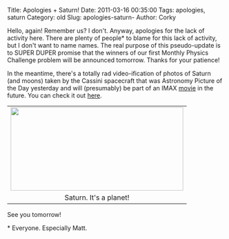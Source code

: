 Title: Apologies + Saturn!
Date: 2011-03-16 00:35:00
Tags: apologies, saturn
Category: old
Slug: apologies-saturn-
Author: Corky


Hello, again!  Remember us?  I don't.  Anyway, apologies for the lack of activity here.  There are plenty of people* to blame for this lack of activity, but I don't want to name names.  The real purpose of this pseudo-update is to SUPER DUPER promise that the winners of our first Monthly Physics Challenge problem will be announced tomorrow.  Thanks for your patience!
<div>
</div><div>In the meantime, there's a totally rad video-ification of photos of Saturn (and moons) taken by the Cassini spacecraft that was Astronomy Picture of the Day yesterday and will (presumably) be part of an IMAX <a href="http://www.outsideinthemovie.com/">movie</a> in the future.  You can check it out <a href="http://apod.nasa.gov/apod/ap110315.html">here</a>. 

<table align="center" cellpadding="0" cellspacing="0" class="tr-caption-container" style="margin-left: auto; margin-right: auto; text-align: center;"><tbody><tr><td style="text-align: center;"><a href="https://lh5.googleusercontent.com/-ehzfH813QMI/TYA9RsjqZgI/AAAAAAAAAKw/ZUCp64M29Dc/s1600/saturn.jpg" imageanchor="1" style="margin-left: auto; margin-right: auto;"><img border="0" height="193" src="https://lh5.googleusercontent.com/-ehzfH813QMI/TYA9RsjqZgI/AAAAAAAAAKw/ZUCp64M29Dc/s400/saturn.jpg" width="400" /></a></td></tr><tr><td class="tr-caption" style="text-align: center;">Saturn.  It's a planet!</td></tr></tbody></table>  </div>
See you tomorrow!


<a name='more'></a>* Everyone.  Especially Matt.
